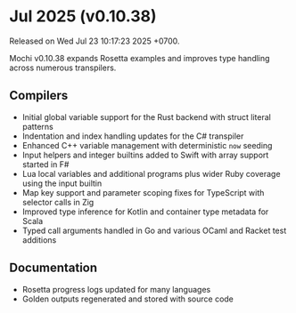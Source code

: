 # Jul 2025 (v0.10.38)

Released on Wed Jul 23 10:17:23 2025 +0700.

Mochi v0.10.38 expands Rosetta examples and improves type handling across numerous transpilers.

## Compilers

- Initial global variable support for the Rust backend with struct literal patterns
- Indentation and index handling updates for the C# transpiler
- Enhanced C++ variable management with deterministic `now` seeding
- Input helpers and integer builtins added to Swift with array support started in F#
- Lua local variables and additional programs plus wider Ruby coverage using the input builtin
- Map key support and parameter scoping fixes for TypeScript with selector calls in Zig
- Improved type inference for Kotlin and container type metadata for Scala
- Typed call arguments handled in Go and various OCaml and Racket test additions

## Documentation

- Rosetta progress logs updated for many languages
- Golden outputs regenerated and stored with source code

